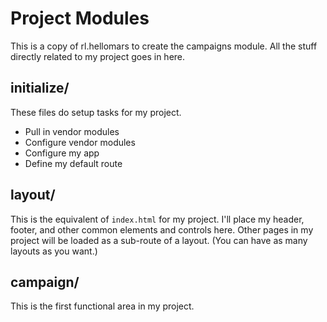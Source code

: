 # Project Modules
This is a copy of rl.hellomars to create the campaigns module.  All the stuff directly related to my project goes in here.

## initialize/
These files do setup tasks for my project.

* Pull in vendor modules
* Configure vendor modules
* Configure my app
* Define my default route

## layout/
This is the equivalent of `index.html` for my project.
I'll place my header, footer, and other common elements and controls here.
Other pages in my project will be loaded as a sub-route of a layout.  (You can have as many layouts
as you want.)

## campaign/
This is the first functional area in my project.
